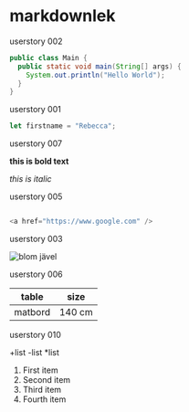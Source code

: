 # markdownlek

userstory 002
```java
public class Main {
  public static void main(String[] args) {
    System.out.println("Hello World");
  }
}
```

userstory 001
```javascript
let firstname = "Rebecca";
```

userstory 007

**this is bold text**

*this is italic*

userstory 005


```javascript

<a href="https://www.google.com" />

```

userstory 003

<img src="https://staging.dinodlarvan.hemsida.eu/wp-content/uploads/2019/04/Rosenskära-Gazebo-Red-elson-Garden.jpg " alt="blom jävel " />

userstory 006

| table | size |
|------ |------|
|matbord|140 cm|

userstory 010

+list
-list
*list


<ol>
  <li>First item</li>
  <li>Second item</li>
  <li>Third item</li>
  <li>Fourth item</li>
</ol>




